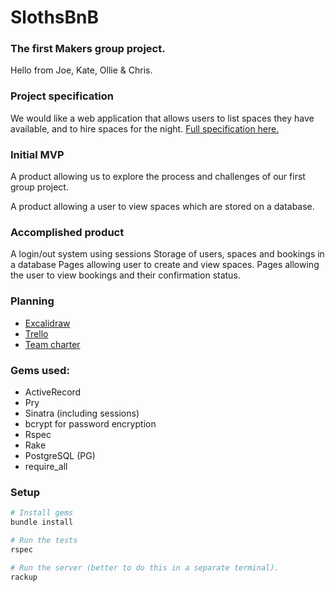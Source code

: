 # SlothsBnB
### The first Makers group project.

Hello from Joe, Kate, Ollie & Chris.


### Project specification
We would like a web application that allows users to list spaces they have available, and to hire spaces for the night. [Full specification here.](https://github.com/makersacademy/engineering-project-1/blob/main/specification.md)



### Initial MVP
A product allowing us to explore the process and challenges of our first group project. 

A product allowing a user to view spaces which are stored on a database.


### Accomplished product
A login/out system using sessions
Storage of users, spaces and bookings in a database
Pages allowing user to create and view spaces.
Pages allowing the user to view bookings and their confirmation status.

### Planning
- [Excalidraw](https://excalidraw.com/#json=J8SSwXHE1R2UpSInzUdMQ,mVChugUW_oC2tYtQVgXLtA)
- [Trello](https://github.com/JoeOsborne77/makersbnb-ruby-seed/blob/main/slothbnb_trello.png)
- [Team charter](https://github.com/JoeOsborne77/makersbnb-ruby-seed/blob/main/team_charter.md)


### Gems used:
- ActiveRecord
- Pry
- Sinatra (including sessions)
- bcrypt for password encryption
- Rspec
- Rake
- PostgreSQL (PG)
- require_all


### Setup

```bash
# Install gems
bundle install

# Run the tests
rspec

# Run the server (better to do this in a separate terminal).
rackup
```
